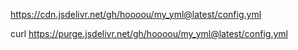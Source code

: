 https://cdn.jsdelivr.net/gh/hoooou/my_yml@latest/config.yml

curl https://purge.jsdelivr.net/gh/hoooou/my_yml@latest/config.yml
